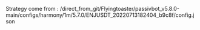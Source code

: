 Strategy come from : /direct_from_git/Flyingtoaster/passivbot_v5.8.0-main/configs/harmony/1m/5.7.0/ENJUSDT_20220713182404_b9c8f/config.json